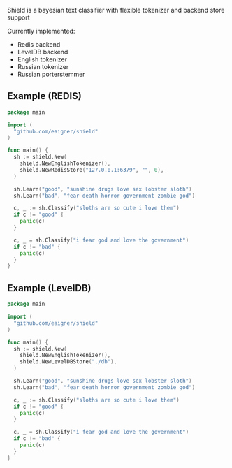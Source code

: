 Shield is a bayesian text classifier with flexible tokenizer and backend store support

Currently implemented:

- Redis backend
- LevelDB backend
- English tokenizer
- Russian tokenizer
- Russian porterstemmer

## Example (REDIS)

```go
package main

import (
  "github.com/eaigner/shield"
)

func main() {
  sh := shield.New(
    shield.NewEnglishTokenizer(),
    shield.NewRedisStore("127.0.0.1:6379", "", 0),
  )

  sh.Learn("good", "sunshine drugs love sex lobster sloth")
  sh.Learn("bad", "fear death horror government zombie god")

  c, _ := sh.Classify("sloths are so cute i love them")
  if c != "good" {
    panic(c)
  }

  c, _ = sh.Classify("i fear god and love the government")
  if c != "bad" {
    panic(c)
  }
}
```

## Example (LevelDB)

```go
package main

import (
  "github.com/eaigner/shield"
)

func main() {
  sh := shield.New(
    shield.NewEnglishTokenizer(),
    shield.NewLevelDBStore("./db"),
  )

  sh.Learn("good", "sunshine drugs love sex lobster sloth")
  sh.Learn("bad", "fear death horror government zombie god")

  c, _ := sh.Classify("sloths are so cute i love them")
  if c != "good" {
    panic(c)
  }

  c, _ = sh.Classify("i fear god and love the government")
  if c != "bad" {
    panic(c)
  }
}
```